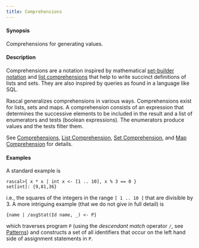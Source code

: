 ```yaml
---
title: Comprehensions
---
```


#### Synopsis

Comprehensions for generating values.

#### Description

Comprehensions are a notation inspired by mathematical [set-builder notation](http://en.wikipedia.org/wiki/Set-builder_notation)
and [list comprehensions](http://en.wikipedia.org/wiki/List_comprehension)
that help to write succinct definitions of lists and sets. They are also inspired by queries as found in a language like SQL.

Rascal generalizes comprehensions in various ways. Comprehensions exist for lists, sets and maps. 
A comprehension consists of an expression that determines the successive elements to be included in the 
result and a list of enumerators and tests (boolean expressions). 
The enumerators produce values and the tests filter them. 

See [Comprehensions](../../Rascal/Expressions/Comprehensions), 
[List Comprehension](../../Rascal/Expressions/Values/List/Comprehension), 
[Set Comprehension](../../Rascal/Expressions/Values/Set/Comprehension), and
[Map Comprehension](../../Rascal/Expressions/Values/Map/Comprehension) for details.

#### Examples

A standard example is


```rascal-shell
rascal>{ x * x | int x <- [1 .. 10], x % 3 == 0 }
set[int]: {9,81,36}
```
i.e., the squares of the integers in the range `[ 1 .. 10 ]` that 
are divisible by 3. A more intriguing example (that we do not give in full detail) is

```rascal
{name | /asgStat(Id name, _) <- P}
```
which traverses program `P` (using the _descendant match_ operator `/`, see [Patterns](../../Rascal/Patterns/Node)) 
and constructs a set of all identifiers that occur on the left hand 
side of assignment statements in `P`.


